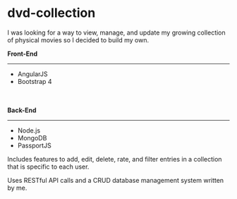 # dvd-collection

I was looking for a way to view, manage, and update my growing collection of physical movies so I decided to build my own. 

<strong>Front-End</strong>
<hr>
<ul>
  <li>AngularJS</li>
  <li>Bootstrap 4</li>
</ul>
<br><br>
<strong>Back-End</strong>
<hr>
<ul>
  <li>Node.js</li>
  <li>MongoDB</li>
  <li>PassportJS</li>
</ul>

Includes features to add, edit, delete, rate, and filter entries in a collection that is specific to each user.

Uses RESTful API calls and a CRUD database management system written by me.
